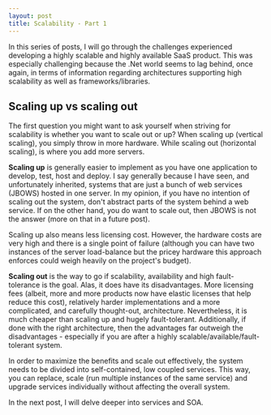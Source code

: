 ```yaml
---
layout: post
title: Scalability - Part 1
---
```


In this series of posts, I will go through the challenges experienced developing a highly scalable and highly available SaaS product. This was especially challenging because the .Net world seems to lag behind, once again, in terms of information regarding architectures supporting high scalability as well as frameworks/libraries.

## Scaling up vs scaling out ##
The first question you might want to ask yourself when striving for scalability is whether you want to scale out or up? When scaling up (vertical scaling), you simply throw in more hardware. While scaling out (horizontal scaling), is where you add more servers. 

**Scaling up** is generally easier to implement as you have one application to develop, test, host and deploy. I say generally because I have seen, and unfortunately inherited, systems that are just a bunch of web services (JBOWS) hosted in one server. In my opinion, if you have no intention of scaling out the system, don't abstract parts of the system behind a web service. If on the other hand, you do want to scale out, then JBOWS is not the answer (more on that in a future post). 

Scaling up also means less licensing cost. However, the hardware costs are very high and there is a single point of failure (although you can have two instances of the server load-balance but the pricey hardware this approach enforces could weigh heavily on the project's budget).

**Scaling out** is the way to go if scalability, availability and high fault-tolerance is the goal. Alas, it does have its disadvantages. More licensing fees (albeit, more and more products now have elastic licenses that help reduce this cost), relatively harder implementations and a more complicated, and carefully thought-out, architecture. Nevertheless, it is much cheaper than scaling up and hugely fault-tolerant. Additionally, if done with the right architecture, then the advantages far outweigh the disadvantages - especially if you are after a highly scalable/available/fault-tolerant system.

In order to maximize the benefits and scale out effectively, the system needs to be divided into self-contained, low coupled services. This way, you can replace, scale (run multiple instances of the same service) and upgrade services individually without affecting the overall system.

In the next post, I will delve deeper into services and SOA.
 